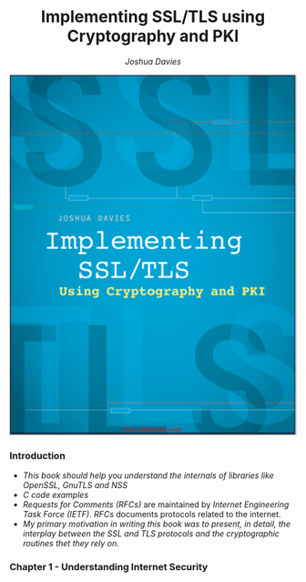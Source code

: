 <div align="center">
  <h1> Implementing SSL/TLS using Cryptography and PKI  </h1>
  <p> <i> Joshua Davies </i> </p>
</div>

<div align='center'> 
  <img src="./images/capa.png" width="600px"> 
</div>

### Introduction
- *This book should help you understand the internals of libraries like OpenSSL, GnuTLS and NSS*
- *C code examples*
- *Requests for Comments (RFCs)* are maintained by *Internet Engineering Task Force (IETF)*. *RFCs* documents protocols related to the internet.
- *My primary motivation in writing this book was to present, in detail, the interplay between the SSL and TLS protocols and the cryptographic routines thet they rely on.*

### Chapter 1 - Understanding Internet Security

